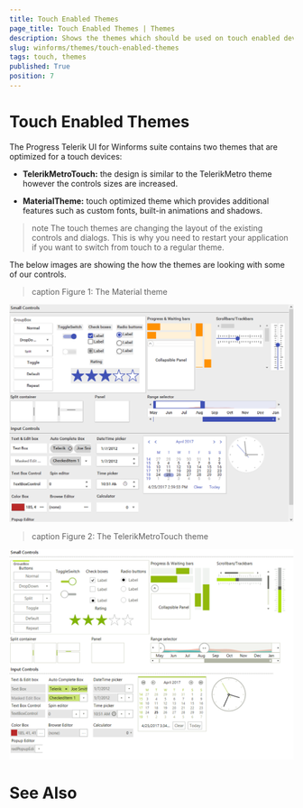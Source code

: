 ```yaml
---
title: Touch Enabled Themes
page_title: Touch Enabled Themes | Themes
description: Shows the themes which should be used on touch enabled devices and the features available in them.  
slug: winforms/themes/touch-enabled-themes
tags: touch, themes
published: True
position: 7
---
```


# Touch Enabled Themes

The Progress Telerik UI for Winforms suite contains two themes that are optimized for a touch devices:

* __TelerikMetroTouch:__ the design is similar to the TelerikMetro theme however the controls sizes are increased.


* __MaterialTheme:__ touch optimized theme which provides additional features such as custom fonts, built-in animations and shadows. 

>note The touch themes are changing the layout of the existing controls and dialogs. This is why you need to restart your application if you want to switch from touch to a regular theme.


The below images are showing the how the themes are looking with some of our controls.

>caption Figure 1: The Material theme

![themes-touch-themes001](images/themes-touch-themes001.png)    

>caption Figure 2: The TelerikMetroTouch theme

![themes-touch-themes002](images/themes-touch-themes002.png)    

# See Also


